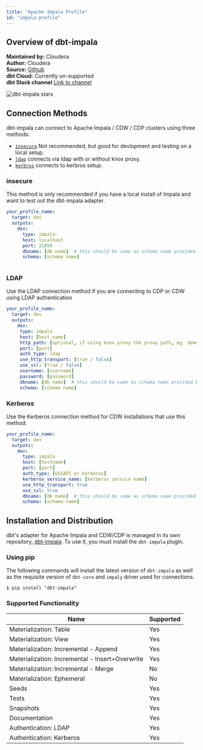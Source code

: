 ```yaml
---
title: "Apache Impala Profile"
id: "impala-profile"
---
```


## Overview of dbt-impala

**Maintained by:** Cloudera    
**Author:** Cloudera    
**Source:** [Github](https://github.com/cloudera/dbt-impala)    
**dbt Cloud:** Currently un-supported    
**dbt Slack channel** [Link to channel]()     


![dbt-impala stars](https://img.shields.io/github/stars/cloudera/dbt-impala?style=for-the-badge)

## Connection Methods

dbt-impala can connect to Apache Impala / CDW / CDP clusters using three methods:

- [`insecure`](#insecure) Not recommended, but good for devlopment and testing on a local setup.
- [`ldap`](#ldap) connects via ldap with or without knox proxy.
- [`kerbros`](#kerbros) connects to kerbros setup.

### insecure

This method is only recommended if you have a local install of Impala and want to test out the dbt-impala adapter. 

<File name='~/.dbt/profiles.yml'>

```yaml
your_profile_name:
  target: dev
  outputs:
    dev:
      type: impala
      host: localhost
      port: 21050
      dbname: [db name]  # this should be same as schema name provided below
      schema: [schema name]
      
```

</File>

### LDAP

Use the LDAP connection method if you are connecting to CDP or CDW using LDAP authentication 

<File name='~/.dbt/profiles.yml'>

```yaml
your_profile_name:
  target: dev
  outputs:
    dev:
     type: impala
     host: [host name]
     http_path: [optional, if using knox proxy the proxy path, eg. demodh/cdp-proxy-api/impala]
     port: [port]
     auth_type: ldap
     use_http_transport: [true / false]
     use_ssl: [true / false]
     username: [username]
     password: [password]
     dbname: [db name]  # this should be same as schema name provided below
     schema: [schema name]
```

</File>

### Kerberos

Use the Kerberos connection method for CDW installations that use this method. 

<File name='~/.dbt/profiles.yml'>

```yaml
your_profile_name:
  target: dev
  outputs:
    dev:
      type: impala
      host: [hostname]
      port: [port]
      auth_type: [GSSAPI or kerberos]
      kerberos_service_name: [kerberos service name]
      use_http_transport: true
      use_ssl: true
      dbname: [db name]  # this should be same as schema name provided below
      schema: [schema name]

```

</File>

## Installation and Distribution

dbt's adapter for Apache Impala and CDW/CDP is managed in its own repository, [dbt-impala](https://github.com/cloudera/dbt-impala). To use it, 
you must install the `dbt-impala` plugin.

### Using pip
The following commands will install the latest version of `dbt-impala` as well as the requisite version of `dbt-core` and `impaly` driver used for connections.

```
$ pip install "dbt-impala"
```

### Supported Functionality

| Name | Supported |
|------|-----------|
|Materialization: Table|Yes|
|Materialization: View|Yes|
|Materialization: Incremental - Append|Yes|
|Materialization: Incremental - Insert+Overwrite|Yes|
|Materialization: Incremental - Merge|No|
|Materialization: Ephemeral|No|
|Seeds|Yes|
|Tests|Yes|
|Snapshots|Yes|
|Documentation|Yes|
|Authentication: LDAP|Yes|
|Authentication: Kerberos|Yes|
